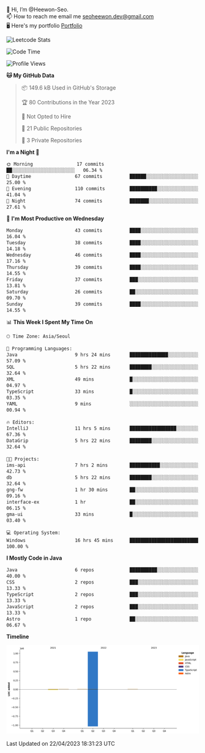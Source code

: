 👋 Hi, I’m @Heewon-Seo.  
📫 How to reach me email me seoheewon.dev@gmail.com   
🖥 Here's my portfolio [Portfolio](https://haileynotes.notion.site/HEEWON-SEO-f98fe97412ee4a6a94fd24fe6832f84c)

![Leetcode Stats](https://leetcode.card.workers.dev/?username=Heewon-Seo)

 <!--START_SECTION:waka-->
![Code Time](http://img.shields.io/badge/Code%20Time-411%20hrs%2059%20mins-blue)

![Profile Views](http://img.shields.io/badge/Profile%20Views-0-blue)

**🐱 My GitHub Data** 

> 📦 149.6 kB Used in GitHub's Storage 
 > 
> 🏆 80 Contributions in the Year 2023
 > 
> 🚫 Not Opted to Hire
 > 
> 📜 21 Public Repositories 
 > 
> 🔑 3 Private Repositories 
 > 
**I'm a Night 🦉** 

```text
🌞 Morning                17 commits          ██░░░░░░░░░░░░░░░░░░░░░░░   06.34 % 
🌆 Daytime                67 commits          ██████░░░░░░░░░░░░░░░░░░░   25.00 % 
🌃 Evening                110 commits         ██████████░░░░░░░░░░░░░░░   41.04 % 
🌙 Night                  74 commits          ███████░░░░░░░░░░░░░░░░░░   27.61 % 
```
📅 **I'm Most Productive on Wednesday** 

```text
Monday                   43 commits          ████░░░░░░░░░░░░░░░░░░░░░   16.04 % 
Tuesday                  38 commits          ████░░░░░░░░░░░░░░░░░░░░░   14.18 % 
Wednesday                46 commits          ████░░░░░░░░░░░░░░░░░░░░░   17.16 % 
Thursday                 39 commits          ████░░░░░░░░░░░░░░░░░░░░░   14.55 % 
Friday                   37 commits          ███░░░░░░░░░░░░░░░░░░░░░░   13.81 % 
Saturday                 26 commits          ██░░░░░░░░░░░░░░░░░░░░░░░   09.70 % 
Sunday                   39 commits          ████░░░░░░░░░░░░░░░░░░░░░   14.55 % 
```


📊 **This Week I Spent My Time On** 

```text
🕑︎ Time Zone: Asia/Seoul

💬 Programming Languages: 
Java                     9 hrs 24 mins       ██████████████░░░░░░░░░░░   57.09 % 
SQL                      5 hrs 22 mins       ████████░░░░░░░░░░░░░░░░░   32.64 % 
XML                      49 mins             █░░░░░░░░░░░░░░░░░░░░░░░░   04.97 % 
TypeScript               33 mins             █░░░░░░░░░░░░░░░░░░░░░░░░   03.35 % 
YAML                     9 mins              ░░░░░░░░░░░░░░░░░░░░░░░░░   00.94 % 

🔥 Editors: 
IntelliJ                 11 hrs 5 mins       █████████████████░░░░░░░░   67.36 % 
DataGrip                 5 hrs 22 mins       ████████░░░░░░░░░░░░░░░░░   32.64 % 

🐱‍💻 Projects: 
ims-api                  7 hrs 2 mins        ███████████░░░░░░░░░░░░░░   42.73 % 
db                       5 hrs 22 mins       ████████░░░░░░░░░░░░░░░░░   32.64 % 
gng-fw                   1 hr 30 mins        ██░░░░░░░░░░░░░░░░░░░░░░░   09.16 % 
interface-ex             1 hr                ██░░░░░░░░░░░░░░░░░░░░░░░   06.15 % 
gma-ui                   33 mins             █░░░░░░░░░░░░░░░░░░░░░░░░   03.40 % 

💻 Operating System: 
Windows                  16 hrs 45 mins      █████████████████████████   100.00 % 
```

**I Mostly Code in Java** 

```text
Java                     6 repos             ██████████░░░░░░░░░░░░░░░   40.00 % 
CSS                      2 repos             ███░░░░░░░░░░░░░░░░░░░░░░   13.33 % 
TypeScript               2 repos             ███░░░░░░░░░░░░░░░░░░░░░░   13.33 % 
JavaScript               2 repos             ███░░░░░░░░░░░░░░░░░░░░░░   13.33 % 
Astro                    1 repo              ██░░░░░░░░░░░░░░░░░░░░░░░   06.67 % 
```



**Timeline**

![Lines of Code chart](https://raw.githubusercontent.com/Heewon-Seo/Heewon-Seo/main/assets/bar_graph.png)


 Last Updated on 22/04/2023 18:31:23 UTC
<!--END_SECTION:waka-->

